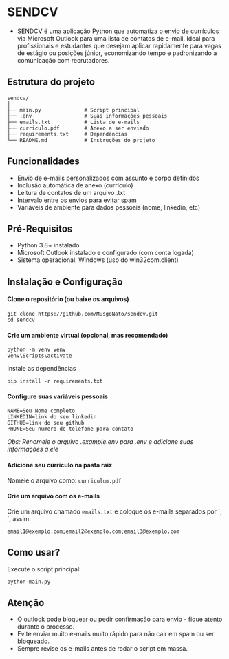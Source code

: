 # SENDCV

- SENDCV é uma aplicação Python que automatiza o envio de currículos via Microsoft Outlook para uma lista de contatos de e-mail. Ideal para profissionais e estudantes que desejam aplicar rapidamente para vagas de estágio ou posições júnior, economizando tempo e padronizando a comunicação com recrutadores.

## Estrutura do projeto

```
sendcv/
│
├── main.py              # Script principal
├── .env                 # Suas informações pessoais
├── emails.txt           # Lista de e-mails
├── curriculo.pdf        # Anexo a ser enviado
├── requirements.txt     # Dependências
└── README.md            # Instruções do projeto
```

## Funcionalidades
- Envio de e-mails personalizados com assunto e corpo definidos
- Inclusão automática de anexo (currículo)
- Leitura de contatos de um arquivo .txt
- Intervalo entre os envios para evitar spam
- Variáveis de ambiente para dados pessoais (nome, linkedin, etc)

## Pré-Requisitos
- Python 3.8+ instalado
- Microsoft Outlook instalado e configurado (com conta logada)
- Sistema operacional: Windows (uso do win32com.client)

## Instalação e Configuração
#### Clone o repositório (ou baixe os arquivos)
```
git clone https://github.com/MusgoNato/sendcv.git
cd sendcv
```

#### Crie um ambiente virtual (opcional, mas recomendado)
```
python -m venv venv
venv\Scripts\activate
```
Instale as dependências
```
pip install -r requirements.txt
```

#### Configure suas variáveis pessoais
```
NAME=Seu Nome completo
LINKEDIN=link do seu linkedin
GITHUB=link do seu github
PHONE=Seu numero de telefone para contato
```
*Obs: Renomeie o arquivo .example.env para .env e adicione suas informações a ele*

#### Adicione seu currículo na pasta raiz
Nomeie o arquivo como: `curriculum.pdf`

#### Crie um arquivo com os e-mails
Crie um arquivo chamado `emails.txt` e coloque os e-mails separados por ´;´, assim:
```
email1@exemplo.com;email2@exemplo.com;email3@exemplo.com
```

## Como usar?
Execute o script principal:
```
python main.py
```
## Atenção
- O outlook pode bloquear ou pedir confirmação para envio - fique atento durante o processo.
- Evite enviar muito e-mails muito rápido para não cair em spam ou ser bloqueado.
- Sempre revise os e-mails antes de rodar o script em massa.